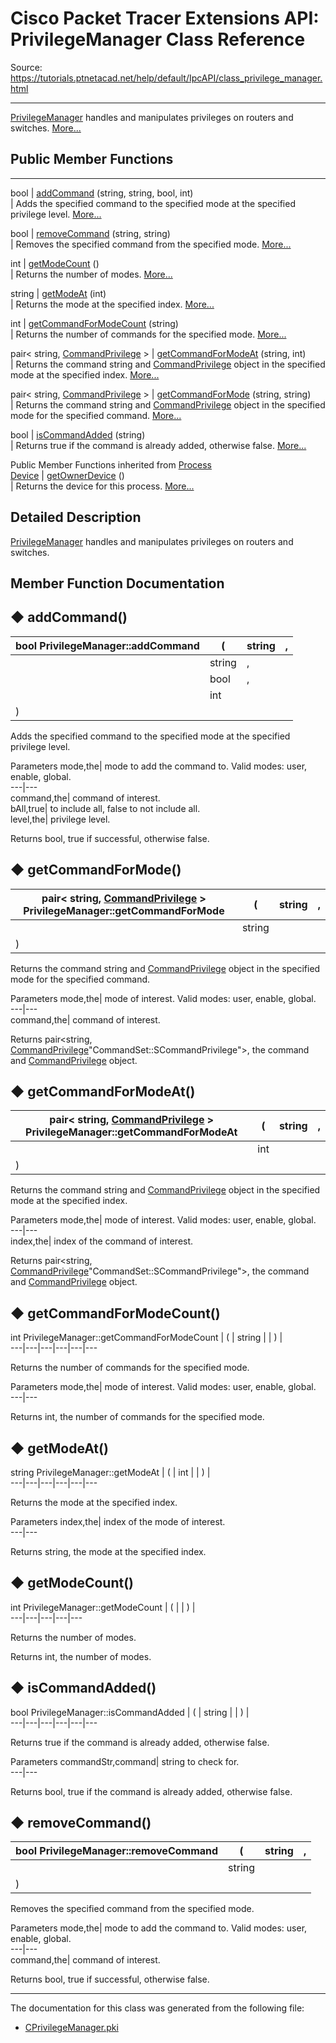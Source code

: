 # Cisco Packet Tracer Extensions API: PrivilegeManager Class Reference

Source: https://tutorials.ptnetacad.net/help/default/IpcAPI/class_privilege_manager.html

---

[PrivilegeManager](class_privilege_manager.html "PrivilegeManager handles and manipulates privileges on routers and switches.") handles and manipulates privileges on routers and switches. [More...](class_privilege_manager.html#details)

##  Public Member Functions  
  
---  
bool | [addCommand](class_privilege_manager.html#aadf0fab816052a4eb916d13ab42b2c9f) (string, string, bool, int)  
| Adds the specified command to the specified mode at the specified privilege level. [More...](class_privilege_manager.html#aadf0fab816052a4eb916d13ab42b2c9f)  
  
bool | [removeCommand](class_privilege_manager.html#af486e201f84fe9053ce94254f1888377) (string, string)  
| Removes the specified command from the specified mode. [More...](class_privilege_manager.html#af486e201f84fe9053ce94254f1888377)  
  
int | [getModeCount](class_privilege_manager.html#a051cad2162c3344b7c8b5aab062a870f) ()  
| Returns the number of modes. [More...](class_privilege_manager.html#a051cad2162c3344b7c8b5aab062a870f)  
  
string | [getModeAt](class_privilege_manager.html#a38879b03175552c772e5e8827b154582) (int)  
| Returns the mode at the specified index. [More...](class_privilege_manager.html#a38879b03175552c772e5e8827b154582)  
  
int | [getCommandForModeCount](class_privilege_manager.html#a756c59b915d341ca3dd519c6206d863e) (string)  
| Returns the number of commands for the specified mode. [More...](class_privilege_manager.html#a756c59b915d341ca3dd519c6206d863e)  
  
pair< string, [CommandPrivilege](struct_command_privilege.html) > | [getCommandForModeAt](class_privilege_manager.html#a65fff9e16ee05af04d54bf91cd1be785) (string, int)  
| Returns the command string and [CommandPrivilege](struct_command_privilege.html "Data element for CommandPrivilege.") object in the specified mode at the specified index. [More...](class_privilege_manager.html#a65fff9e16ee05af04d54bf91cd1be785)  
  
pair< string, [CommandPrivilege](struct_command_privilege.html) > | [getCommandForMode](class_privilege_manager.html#ad7aa80e24b6b166a56f957c6b7d28f41) (string, string)  
| Returns the command string and [CommandPrivilege](struct_command_privilege.html "Data element for CommandPrivilege.") object in the specified mode for the specified command. [More...](class_privilege_manager.html#ad7aa80e24b6b166a56f957c6b7d28f41)  
  
bool | [isCommandAdded](class_privilege_manager.html#a18b93685038e3318a291945e597adef2) (string)  
| Returns true if the command is already added, otherwise false. [More...](class_privilege_manager.html#a18b93685038e3318a291945e597adef2)  
  
Public Member Functions inherited from [Process](class_process.html)  
[Device](class_device.html) | [getOwnerDevice](class_process.html#a9cc34f553b0325e0f4074301fd36b77b) ()  
| Returns the device for this process. [More...](class_process.html#a9cc34f553b0325e0f4074301fd36b77b)  
  
  
## Detailed Description

[PrivilegeManager](class_privilege_manager.html "PrivilegeManager handles and manipulates privileges on routers and switches.") handles and manipulates privileges on routers and switches. 

## Member Function Documentation

## ◆ addCommand()

bool PrivilegeManager::addCommand  | ( | string  | ,   
---|---|---|---  
|  | string  | ,   
|  | bool  | ,   
|  | int  |   
| ) | |   
  
Adds the specified command to the specified mode at the specified privilege level. 

Parameters
     mode,the| mode to add the command to. Valid modes: user, enable, global.   
---|---  
command,the| command of interest.   
bAll,true| to include all, false to not include all.   
level,the| privilege level.  
  
Returns
    bool, true if successful, otherwise false. 

## ◆ getCommandForMode()

pair< string, [CommandPrivilege](struct_command_privilege.html) > PrivilegeManager::getCommandForMode  | ( | string  | ,   
---|---|---|---  
|  | string  |   
| ) | |   
  
Returns the command string and [CommandPrivilege](struct_command_privilege.html "Data element for CommandPrivilege.") object in the specified mode for the specified command. 

Parameters
     mode,the| mode of interest. Valid modes: user, enable, global.   
---|---  
command,the| command of interest.  
  
Returns
    pair<string, [CommandPrivilege](struct_command_privilege.html "Data element for CommandPrivilege.")"CommandSet::SCommandPrivilege">, the command and [CommandPrivilege](struct_command_privilege.html "Data element for CommandPrivilege.") object. 

## ◆ getCommandForModeAt()

pair< string, [CommandPrivilege](struct_command_privilege.html) > PrivilegeManager::getCommandForModeAt  | ( | string  | ,   
---|---|---|---  
|  | int  |   
| ) | |   
  
Returns the command string and [CommandPrivilege](struct_command_privilege.html "Data element for CommandPrivilege.") object in the specified mode at the specified index. 

Parameters
     mode,the| mode of interest. Valid modes: user, enable, global.   
---|---  
index,the| index of the command of interest.  
  
Returns
    pair<string, [CommandPrivilege](struct_command_privilege.html "Data element for CommandPrivilege.")"CommandSet::SCommandPrivilege">, the command and [CommandPrivilege](struct_command_privilege.html "Data element for CommandPrivilege.") object. 

## ◆ getCommandForModeCount()

int PrivilegeManager::getCommandForModeCount  | ( | string  | | ) |   
---|---|---|---|---|---  
  
Returns the number of commands for the specified mode. 

Parameters
     mode,the| mode of interest. Valid modes: user, enable, global.  
---|---  
  
Returns
    int, the number of commands for the specified mode. 

## ◆ getModeAt()

string PrivilegeManager::getModeAt  | ( | int  | | ) |   
---|---|---|---|---|---  
  
Returns the mode at the specified index. 

Parameters
     index,the| index of the mode of interest.  
---|---  
  
Returns
    string, the mode at the specified index. 

## ◆ getModeCount()

int PrivilegeManager::getModeCount  | ( | | ) |   
---|---|---|---|---  
  
Returns the number of modes. 

Returns
    int, the number of modes. 

## ◆ isCommandAdded()

bool PrivilegeManager::isCommandAdded  | ( | string  | | ) |   
---|---|---|---|---|---  
  
Returns true if the command is already added, otherwise false. 

Parameters
     commandStr,command| string to check for.  
---|---  
  
Returns
    bool, true if the command is already added, otherwise false. 

## ◆ removeCommand()

bool PrivilegeManager::removeCommand  | ( | string  | ,   
---|---|---|---  
|  | string  |   
| ) | |   
  
Removes the specified command from the specified mode. 

Parameters
     mode,the| mode to add the command to. Valid modes: user, enable, global.   
---|---  
command,the| command of interest.  
  
Returns
    bool, true if successful, otherwise false. 

* * *

The documentation for this class was generated from the following file:

  * [CPrivilegeManager.pki](_c_privilege_manager_8pki.html)


